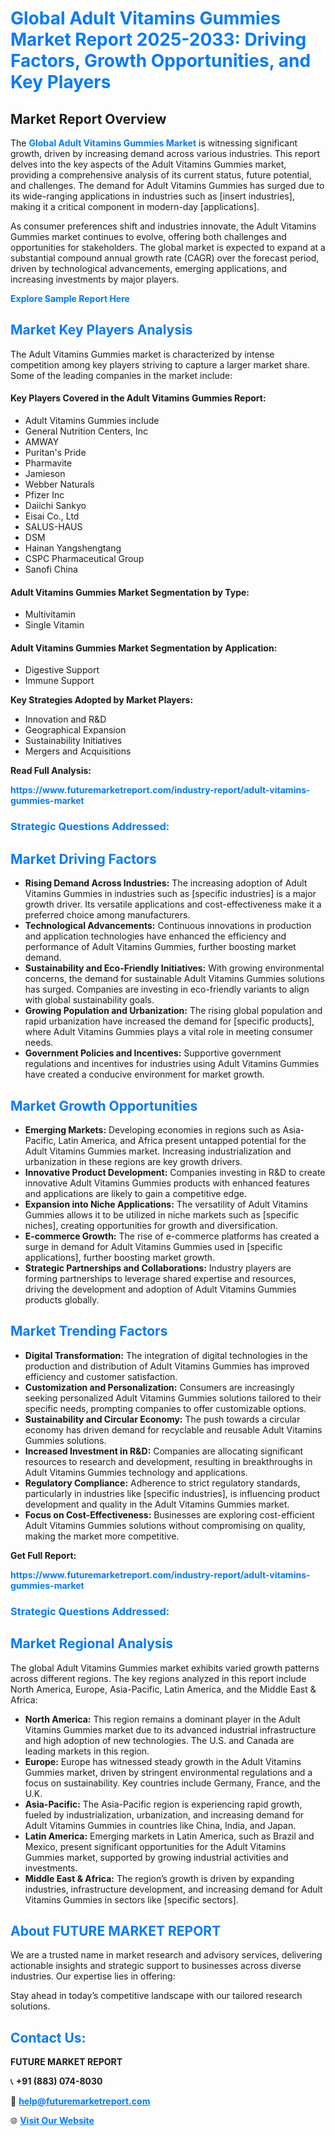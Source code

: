 <h1 style="color: #007BFF;">Global Adult Vitamins Gummies Market Report 2025-2033: Driving Factors, Growth Opportunities, and Key Players</h1>

<section id="overview">
<h2>Market Report Overview</h2>
<p>The <a href="https://www.futuremarketreport.com/industry-report/adult-vitamins-gummies-market" style="color: #007BFF; text-decoration: none;"><strong>Global Adult Vitamins Gummies Market</strong></a> is witnessing significant growth, driven by increasing demand across various industries. This report delves into the key aspects of the Adult Vitamins Gummies market, providing a comprehensive analysis of its current status, future potential, and challenges. The demand for Adult Vitamins Gummies has surged due to its wide-ranging applications in industries such as [insert industries], making it a critical component in modern-day [applications].</p>
<p>As consumer preferences shift and industries innovate, the Adult Vitamins Gummies market continues to evolve, offering both challenges and opportunities for stakeholders. The global market is expected to expand at a substantial compound annual growth rate (CAGR) over the forecast period, driven by technological advancements, emerging applications, and increasing investments by major players.</p>
</section>

<section id="overview">
<p><a href="https://www.futuremarketreport.com/request-sample/reportId=101116" style="color: #007BFF; text-decoration: none;"><strong>Explore Sample Report Here</strong></a></p>
</section>

<section id="key-players">
<h2 style="color: #007BFF;">Market Key Players Analysis</h2>
<p>The Adult Vitamins Gummies market is characterized by intense competition among key players striving to capture a larger market share. Some of the leading companies in the market include:</p>
<h4>Key Players Covered in the Adult Vitamins Gummies Report:</h4>
<ul><li>Adult Vitamins Gummies include</li><li>General Nutrition Centers, Inc</li><li>AMWAY</li><li>Puritan&#039;s Pride</li><li>Pharmavite</li><li>Jamieson</li><li>Webber Naturals</li><li>Pfizer Inc</li><li>Daiichi Sankyo</li><li>Eisai Co., Ltd</li><li>SALUS-HAUS</li><li>DSM</li><li>Hainan Yangshengtang</li><li>CSPC Pharmaceutical Group</li><li>Sanofi China</li></ul>
<h4>Adult Vitamins Gummies Market Segmentation by Type:</h4>
<ul><li>Multivitamin</li><li>Single Vitamin</li></ul>

<h4>Adult Vitamins Gummies Market Segmentation by Application:</h4>
<ul><li>Digestive Support</li><li>Immune Support</li></ul>
<p><strong>Key Strategies Adopted by Market Players:</strong></p>
<ul>
<li>Innovation and R&D</li>
<li>Geographical Expansion</li>
<li>Sustainability Initiatives</li>
<li>Mergers and Acquisitions</li>
</ul>
</section>

<section>
<p><strong>Read Full Analysis: </strong></p><a href="https://www.futuremarketreport.com/industry-report/adult-vitamins-gummies-market" style="color: #007BFF; text-decoration: none;"><strong>https://www.futuremarketreport.com/industry-report/adult-vitamins-gummies-market</strong></a>
<h3 style="color: #007BFF;">Strategic Questions Addressed:</h3>
</section>

<section id="driving-factors">
<h2 style="color: #007BFF;">Market Driving Factors</h2>
<ul>
<li><strong>Rising Demand Across Industries:</strong> The increasing adoption of Adult Vitamins Gummies in industries such as [specific industries] is a major growth driver. Its versatile applications and cost-effectiveness make it a preferred choice among manufacturers.</li>
<li><strong>Technological Advancements:</strong> Continuous innovations in production and application technologies have enhanced the efficiency and performance of Adult Vitamins Gummies, further boosting market demand.</li>
<li><strong>Sustainability and Eco-Friendly Initiatives:</strong> With growing environmental concerns, the demand for sustainable Adult Vitamins Gummies solutions has surged. Companies are investing in eco-friendly variants to align with global sustainability goals.</li>
<li><strong>Growing Population and Urbanization:</strong> The rising global population and rapid urbanization have increased the demand for [specific products], where Adult Vitamins Gummies plays a vital role in meeting consumer needs.</li>
<li><strong>Government Policies and Incentives:</strong> Supportive government regulations and incentives for industries using Adult Vitamins Gummies have created a conducive environment for market growth.</li>
</ul>
</section>

<section id="growth-opportunities">
<h2 style="color: #007BFF;">Market Growth Opportunities</h2>
<ul>
<li><strong>Emerging Markets:</strong> Developing economies in regions such as Asia-Pacific, Latin America, and Africa present untapped potential for the Adult Vitamins Gummies market. Increasing industrialization and urbanization in these regions are key growth drivers.</li>
<li><strong>Innovative Product Development:</strong> Companies investing in R&D to create innovative Adult Vitamins Gummies products with enhanced features and applications are likely to gain a competitive edge.</li>
<li><strong>Expansion into Niche Applications:</strong> The versatility of Adult Vitamins Gummies allows it to be utilized in niche markets such as [specific niches], creating opportunities for growth and diversification.</li>
<li><strong>E-commerce Growth:</strong> The rise of e-commerce platforms has created a surge in demand for Adult Vitamins Gummies used in [specific applications], further boosting market growth.</li>
<li><strong>Strategic Partnerships and Collaborations:</strong> Industry players are forming partnerships to leverage shared expertise and resources, driving the development and adoption of Adult Vitamins Gummies products globally.</li>
</ul>
</section>

<section id="trending-factors">
<h2 style="color: #007BFF;">Market Trending Factors</h2>
<ul>
<li><strong>Digital Transformation:</strong> The integration of digital technologies in the production and distribution of Adult Vitamins Gummies has improved efficiency and customer satisfaction.</li>
<li><strong>Customization and Personalization:</strong> Consumers are increasingly seeking personalized Adult Vitamins Gummies solutions tailored to their specific needs, prompting companies to offer customizable options.</li>
<li><strong>Sustainability and Circular Economy:</strong> The push towards a circular economy has driven demand for recyclable and reusable Adult Vitamins Gummies solutions.</li>
<li><strong>Increased Investment in R&D:</strong> Companies are allocating significant resources to research and development, resulting in breakthroughs in Adult Vitamins Gummies technology and applications.</li>
<li><strong>Regulatory Compliance:</strong> Adherence to strict regulatory standards, particularly in industries like [specific industries], is influencing product development and quality in the Adult Vitamins Gummies market.</li>
<li><strong>Focus on Cost-Effectiveness:</strong> Businesses are exploring cost-efficient Adult Vitamins Gummies solutions without compromising on quality, making the market more competitive.</li>
</ul>
</section>

<section>
<p><strong>Get Full Report: </strong></p><a href="https://www.futuremarketreport.com/industry-report/adult-vitamins-gummies-market" style="color: #007BFF; text-decoration: none;"><strong>https://www.futuremarketreport.com/industry-report/adult-vitamins-gummies-market</strong></a>
<h3 style="color: #007BFF;">Strategic Questions Addressed:</h3>
</section>


<section id="regional-analysis">
<h2 style="color: #007BFF;">Market Regional Analysis</h2>
<p>The global Adult Vitamins Gummies market exhibits varied growth patterns across different regions. The key regions analyzed in this report include North America, Europe, Asia-Pacific, Latin America, and the Middle East & Africa:</p>
<ul>
<li><strong>North America:</strong> This region remains a dominant player in the Adult Vitamins Gummies market due to its advanced industrial infrastructure and high adoption of new technologies. The U.S. and Canada are leading markets in this region.</li>
<li><strong>Europe:</strong> Europe has witnessed steady growth in the Adult Vitamins Gummies market, driven by stringent environmental regulations and a focus on sustainability. Key countries include Germany, France, and the U.K.</li>
<li><strong>Asia-Pacific:</strong> The Asia-Pacific region is experiencing rapid growth, fueled by industrialization, urbanization, and increasing demand for Adult Vitamins Gummies in countries like China, India, and Japan.</li>
<li><strong>Latin America:</strong> Emerging markets in Latin America, such as Brazil and Mexico, present significant opportunities for the Adult Vitamins Gummies market, supported by growing industrial activities and investments.</li>
<li><strong>Middle East & Africa:</strong> The region’s growth is driven by expanding industries, infrastructure development, and increasing demand for Adult Vitamins Gummies in sectors like [specific sectors].</li>
</ul>
</section>

<footer>
<h2 style="color: #007BFF;">About FUTURE MARKET REPORT</h2>
<p>We are a trusted name in market research and advisory services, delivering actionable insights and strategic support to businesses across diverse industries. Our expertise lies in offering:</p>

<p>Stay ahead in today’s competitive landscape with our tailored research solutions.</p>

<h2 style="color: #007BFF;">Contact Us:</h2>
<p><strong>FUTURE MARKET REPORT</strong></p>
<p>📞 <strong>+91 (883) 074-8030</strong></p>
<p>📧 <strong><a href="mailto:help@futuremarketreport.com" style="color: #007BFF;">help@futuremarketreport.com</a></strong></p>
<p>🌐 <strong><a href="https://www.futuremarketreport.com/" style="color: #007BFF;">Visit Our Website</a></strong></p>
</footer>